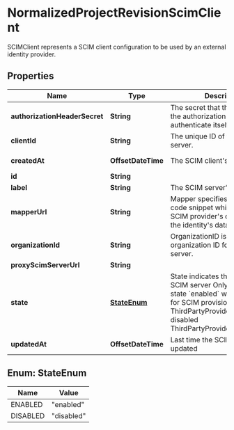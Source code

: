

# NormalizedProjectRevisionScimClient

SCIMClient represents a SCIM client configuration to be used by an external identity provider.

## Properties

| Name | Type | Description | Notes |
|------------ | ------------- | ------------- | -------------|
|**authorizationHeaderSecret** | **String** | The secret that the client uses in the authorization header to authenticate itself. |  |
|**clientId** | **String** | The unique ID of the SCIM server. |  |
|**createdAt** | **OffsetDateTime** | The SCIM client&#39;s creation time |  [optional] [readonly] |
|**id** | **String** |  |  [optional] |
|**label** | **String** | The SCIM server&#39;s label |  |
|**mapperUrl** | **String** | Mapper specifies the JSONNet code snippet which uses the SCIM provider&#39;s data to hydrate the identity&#39;s data. |  |
|**organizationId** | **String** | OrganizationID is the organization ID for this SCIM server. |  |
|**proxyScimServerUrl** | **String** |  |  [optional] |
|**state** | [**StateEnum**](#StateEnum) | State indicates the state of the SCIM server  Only servers with state &#x60;enabled&#x60; will be available for SCIM provisioning. enabled ThirdPartyProviderStateEnabled disabled ThirdPartyProviderStateDisabled |  [optional] |
|**updatedAt** | **OffsetDateTime** | Last time the SCIM client was updated |  [optional] [readonly] |



## Enum: StateEnum

| Name | Value |
|---- | -----|
| ENABLED | &quot;enabled&quot; |
| DISABLED | &quot;disabled&quot; |



